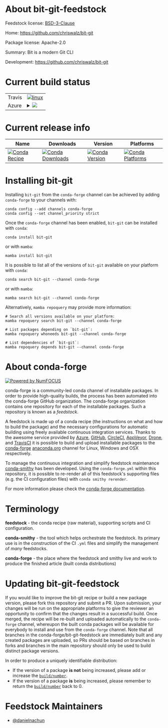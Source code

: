 About bit-git-feedstock
=======================

Feedstock license: [BSD-3-Clause](https://github.com/conda-forge/bit-git-feedstock/blob/main/LICENSE.txt)

Home: https://github.com/chriswalz/bit-git

Package license: Apache-2.0

Summary: Bit is a modern Git CLI

Development: https://github.com/chriswalz/bit-git

Current build status
====================


<table><tr>
    <td>Travis</td>
    <td>
      <a href="https://app.travis-ci.com/conda-forge/bit-git-feedstock">
        <img alt="linux" src="https://img.shields.io/travis/com/conda-forge/bit-git-feedstock/main.svg?label=Linux">
      </a>
    </td>
  </tr>
    
  <tr>
    <td>Azure</td>
    <td>
      <details>
        <summary>
          <a href="https://dev.azure.com/conda-forge/feedstock-builds/_build/latest?definitionId=22953&branchName=main">
            <img src="https://dev.azure.com/conda-forge/feedstock-builds/_apis/build/status/bit-git-feedstock?branchName=main">
          </a>
        </summary>
        <table>
          <thead><tr><th>Variant</th><th>Status</th></tr></thead>
          <tbody><tr>
              <td>linux_64</td>
              <td>
                <a href="https://dev.azure.com/conda-forge/feedstock-builds/_build/latest?definitionId=22953&branchName=main">
                  <img src="https://dev.azure.com/conda-forge/feedstock-builds/_apis/build/status/bit-git-feedstock?branchName=main&jobName=linux&configuration=linux%20linux_64_" alt="variant">
                </a>
              </td>
            </tr><tr>
              <td>linux_aarch64</td>
              <td>
                <a href="https://dev.azure.com/conda-forge/feedstock-builds/_build/latest?definitionId=22953&branchName=main">
                  <img src="https://dev.azure.com/conda-forge/feedstock-builds/_apis/build/status/bit-git-feedstock?branchName=main&jobName=linux&configuration=linux%20linux_aarch64_" alt="variant">
                </a>
              </td>
            </tr><tr>
              <td>linux_ppc64le</td>
              <td>
                <a href="https://dev.azure.com/conda-forge/feedstock-builds/_build/latest?definitionId=22953&branchName=main">
                  <img src="https://dev.azure.com/conda-forge/feedstock-builds/_apis/build/status/bit-git-feedstock?branchName=main&jobName=linux&configuration=linux%20linux_ppc64le_" alt="variant">
                </a>
              </td>
            </tr><tr>
              <td>osx_64</td>
              <td>
                <a href="https://dev.azure.com/conda-forge/feedstock-builds/_build/latest?definitionId=22953&branchName=main">
                  <img src="https://dev.azure.com/conda-forge/feedstock-builds/_apis/build/status/bit-git-feedstock?branchName=main&jobName=osx&configuration=osx%20osx_64_" alt="variant">
                </a>
              </td>
            </tr><tr>
              <td>osx_arm64</td>
              <td>
                <a href="https://dev.azure.com/conda-forge/feedstock-builds/_build/latest?definitionId=22953&branchName=main">
                  <img src="https://dev.azure.com/conda-forge/feedstock-builds/_apis/build/status/bit-git-feedstock?branchName=main&jobName=osx&configuration=osx%20osx_arm64_" alt="variant">
                </a>
              </td>
            </tr><tr>
              <td>win_64</td>
              <td>
                <a href="https://dev.azure.com/conda-forge/feedstock-builds/_build/latest?definitionId=22953&branchName=main">
                  <img src="https://dev.azure.com/conda-forge/feedstock-builds/_apis/build/status/bit-git-feedstock?branchName=main&jobName=win&configuration=win%20win_64_" alt="variant">
                </a>
              </td>
            </tr>
          </tbody>
        </table>
      </details>
    </td>
  </tr>
</table>

Current release info
====================

| Name | Downloads | Version | Platforms |
| --- | --- | --- | --- |
| [![Conda Recipe](https://img.shields.io/badge/recipe-bit--git-green.svg)](https://anaconda.org/conda-forge/bit-git) | [![Conda Downloads](https://img.shields.io/conda/dn/conda-forge/bit-git.svg)](https://anaconda.org/conda-forge/bit-git) | [![Conda Version](https://img.shields.io/conda/vn/conda-forge/bit-git.svg)](https://anaconda.org/conda-forge/bit-git) | [![Conda Platforms](https://img.shields.io/conda/pn/conda-forge/bit-git.svg)](https://anaconda.org/conda-forge/bit-git) |

Installing bit-git
==================

Installing `bit-git` from the `conda-forge` channel can be achieved by adding `conda-forge` to your channels with:

```
conda config --add channels conda-forge
conda config --set channel_priority strict
```

Once the `conda-forge` channel has been enabled, `bit-git` can be installed with `conda`:

```
conda install bit-git
```

or with `mamba`:

```
mamba install bit-git
```

It is possible to list all of the versions of `bit-git` available on your platform with `conda`:

```
conda search bit-git --channel conda-forge
```

or with `mamba`:

```
mamba search bit-git --channel conda-forge
```

Alternatively, `mamba repoquery` may provide more information:

```
# Search all versions available on your platform:
mamba repoquery search bit-git --channel conda-forge

# List packages depending on `bit-git`:
mamba repoquery whoneeds bit-git --channel conda-forge

# List dependencies of `bit-git`:
mamba repoquery depends bit-git --channel conda-forge
```


About conda-forge
=================

[![Powered by
NumFOCUS](https://img.shields.io/badge/powered%20by-NumFOCUS-orange.svg?style=flat&colorA=E1523D&colorB=007D8A)](https://numfocus.org)

conda-forge is a community-led conda channel of installable packages.
In order to provide high-quality builds, the process has been automated into the
conda-forge GitHub organization. The conda-forge organization contains one repository
for each of the installable packages. Such a repository is known as a *feedstock*.

A feedstock is made up of a conda recipe (the instructions on what and how to build
the package) and the necessary configurations for automatic building using freely
available continuous integration services. Thanks to the awesome service provided by
[Azure](https://azure.microsoft.com/en-us/services/devops/), [GitHub](https://github.com/),
[CircleCI](https://circleci.com/), [AppVeyor](https://www.appveyor.com/),
[Drone](https://cloud.drone.io/welcome), and [TravisCI](https://travis-ci.com/)
it is possible to build and upload installable packages to the
[conda-forge](https://anaconda.org/conda-forge) [anaconda.org](https://anaconda.org/)
channel for Linux, Windows and OSX respectively.

To manage the continuous integration and simplify feedstock maintenance
[conda-smithy](https://github.com/conda-forge/conda-smithy) has been developed.
Using the ``conda-forge.yml`` within this repository, it is possible to re-render all of
this feedstock's supporting files (e.g. the CI configuration files) with ``conda smithy rerender``.

For more information please check the [conda-forge documentation](https://conda-forge.org/docs/).

Terminology
===========

**feedstock** - the conda recipe (raw material), supporting scripts and CI configuration.

**conda-smithy** - the tool which helps orchestrate the feedstock.
                   Its primary use is in the construction of the CI ``.yml`` files
                   and simplify the management of *many* feedstocks.

**conda-forge** - the place where the feedstock and smithy live and work to
                  produce the finished article (built conda distributions)


Updating bit-git-feedstock
==========================

If you would like to improve the bit-git recipe or build a new
package version, please fork this repository and submit a PR. Upon submission,
your changes will be run on the appropriate platforms to give the reviewer an
opportunity to confirm that the changes result in a successful build. Once
merged, the recipe will be re-built and uploaded automatically to the
`conda-forge` channel, whereupon the built conda packages will be available for
everybody to install and use from the `conda-forge` channel.
Note that all branches in the conda-forge/bit-git-feedstock are
immediately built and any created packages are uploaded, so PRs should be based
on branches in forks and branches in the main repository should only be used to
build distinct package versions.

In order to produce a uniquely identifiable distribution:
 * If the version of a package **is not** being increased, please add or increase
   the [``build/number``](https://docs.conda.io/projects/conda-build/en/latest/resources/define-metadata.html#build-number-and-string).
 * If the version of a package **is** being increased, please remember to return
   the [``build/number``](https://docs.conda.io/projects/conda-build/en/latest/resources/define-metadata.html#build-number-and-string)
   back to 0.

Feedstock Maintainers
=====================

* [@danielnachun](https://github.com/danielnachun/)

